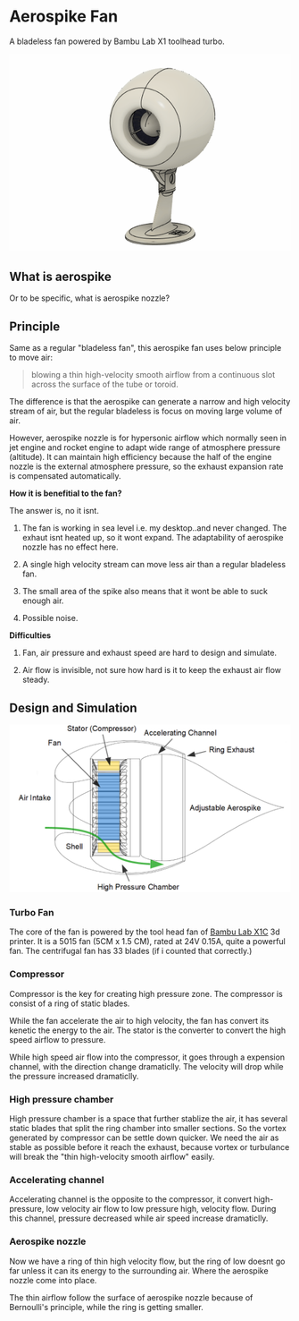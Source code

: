 # Aerospike Fan

A bladeless fan powered by Bambu Lab X1 toolhead turbo. 

![model-fan-animation2.gif](figures/model-fan-animation2.gif)

## What is aerospike

Or to be specific, what is aerospike nozzle? 

## Principle

Same as a regular "bladeless fan", this aerospike fan uses below principle to move air: 

> blowing a thin high-velocity smooth airflow from a continuous slot across the surface of the tube or toroid.

The difference is that the aerospike can generate a narrow and high velocity stream of air, but the regular bladeless is focus on moving large volume of air. 

However, aerospike nozzle is for hypersonic airflow which normally seen in jet engine and rocket engine to adapt wide range of atmosphere pressure (altitude). It can maintain high efficiency because the half of the engine nozzle is the external atmosphere pressure, so the exhaust expansion rate is compensated automatically. 

**How it is benefitial to the fan?**

The answer is, no it isnt. 

1. The fan is working in sea level i.e. my desktop..and never changed. The exhaut isnt heated up, so it wont expand. The adaptability of aerospike nozzle has no effect here.

2. A single high velocity stream can move less air than a regular bladeless fan. 

3. The small area of the spike also means that it wont be able to suck enough air. 
4. Possible noise. 

**Difficulties**

1. Fan, air pressure and exhaust speed are hard to design and simulate. 

2. Air flow is invisible, not sure how hard is it to keep the exhaust air flow steady.

## Design and Simulation

![model-digrams.png](figures/model-digrams.png)


### Turbo Fan
The core of the fan is powered by the tool head fan of [Bambu Lab X1C](https://bambulab.com/) 3d printer. It is a 5015 fan (5CM x 1.5 CM), rated at 24V 0.15A, quite a powerful fan. The centrifugal fan has 33 blades (if i counted that correctly.)

### Compressor
Compressor is the key for creating high pressure zone. The compressor is consist of a ring of static blades. 

While the fan accelerate the air to high velocity, the fan has convert its kenetic the energy to the air. 
The stator is the converter to convert the high speed airflow to pressure. 

While high speed air flow into the compressor, it goes through a expension channel, with the direction change dramaticlly. The velocity will drop while the pressure increased dramaticlly. 

### High pressure chamber

High pressure chamber is a space that further stablize the air, it has several static blades that split the ring chamber into smaller sections. So the vortex generated by compressor can be settle down quicker. We need the air as stable as possible before it reach the exhaust, because vortex or turbulance will break the "thin high-velocity smooth airflow" easily.

### Accelerating channel

Accelerating channel is the opposite to the compressor, it convert high-pressure, low velocity air flow to low pressure high, velocity flow. 
During this channel, pressure decreased while air speed increase dramaticlly. 


### Aerospike nozzle

Now we have a ring of thin high velocity flow, but the ring of low doesnt go far unless it can its energy to the surrounding air. Where the aerospike nozzle come into place. 

The thin airflow follow the surface of aerospike nozzle because of Bernoulli's principle, while the ring is getting smaller. 
